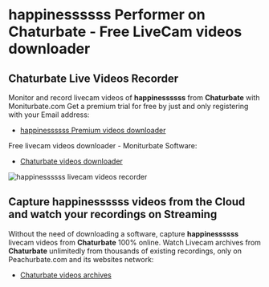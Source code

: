 # happinessssss Performer on Chaturbate - Free LiveCam videos downloader

## Chaturbate Live Videos Recorder

Monitor and record livecam videos of **happinessssss** from **Chaturbate** with Moniturbate.com
Get a premium trial for free by just and only registering with your Email address:
* [happinessssss Premium videos downloader](https://moniturbate.com/request-demo-licence-key.html)

Free livecam videos downloader - Moniturbate Software:
* [Chaturbate videos downloader](https://moniturbate.com/moniturbate-download-software.html)

![happinessssss livecam videos recorder](https://peachurnet.com/templates/moniturbate-software.png)


## Capture happinessssss videos from the Cloud and watch your recordings on Streaming

Without the need of downloading a software, capture **happinessssss** livecam videos from **Chaturbate** 100% online.
Watch Livecam archives from **Chaturbate** unlimitedly from thousands of existing recordings, only on Peachurbate.com and its websites network:
* [Chaturbate videos archives](https://peachurnet.com/)